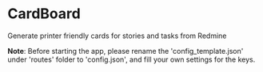 # CardBoard

Generate printer friendly cards for stories and tasks from Redmine

**Note**: Before starting the app, please rename the 'config_template.json' under 'routes' folder to 'config.json', and fill your own settings for the keys.
